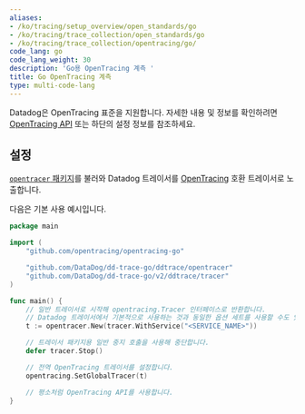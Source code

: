 ```yaml
---
aliases:
- /ko/tracing/setup_overview/open_standards/go
- /ko/tracing/trace_collection/open_standards/go
- /ko/tracing/trace_collection/opentracing/go/
code_lang: go
code_lang_weight: 30
description: 'Go용 OpenTracing 계측 '
title: Go OpenTracing 계측
type: multi-code-lang
---
```



Datadog은 OpenTracing 표준을 지원합니다. 자세한 내용 및 정보를 확인하려면 [OpenTracing API][1] 또는 하단의 설정 정보를 참조하세요.

## 설정

[`opentracer` 패키지][2]를 불러와 Datadog 트레이서를 [OpenTracing][3] 호환 트레이서로 노출합니다.

다음은 기본 사용 예시입니다.

```go
package main

import (
    "github.com/opentracing/opentracing-go"

    "github.com/DataDog/dd-trace-go/ddtrace/opentracer"
    "github.com/DataDog/dd-trace-go/v2/ddtrace/tracer"
)

func main() {
    // 일반 트레이서로 시작해 opentracing.Tracer 인터페이스로 반환합니다.
    // Datadog 트레이서에서 기본적으로 사용하는 것과 동일한 옵션 세트를 사용할 수도 있습니다.
    t := opentracer.New(tracer.WithService("<SERVICE_NAME>"))

    // 트레이서 패키지용 일반 중지 호출을 사용해 중단합니다.
    defer tracer.Stop()

    // 전역 OpenTracing 트레이서를 설정합니다.
    opentracing.SetGlobalTracer(t)

    // 평소처럼 OpenTracing API를 사용합니다.
}
```

[1]: https://github.com/opentracing/opentracing-go
[2]: https://pkg.go.dev/github.com/DataDog/dd-trace-go/v2/ddtrace/opentracer
[3]: http://opentracing.io